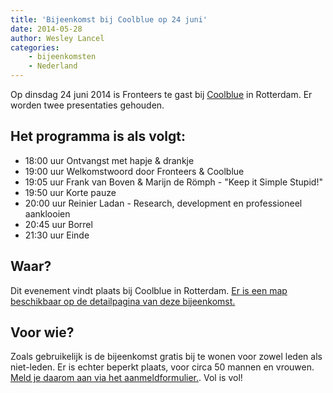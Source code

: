 ```yaml
---
title: 'Bijeenkomst bij Coolblue op 24 juni'
date: 2014-05-28
author: Wesley Lancel
categories:
    - bijeenkomsten
    - Nederland
---
```


Op dinsdag 24 juni 2014 is Fronteers te gast bij [Coolblue](http://www.coolblue.nl) in Rotterdam. Er worden twee presentaties gehouden.

## Het programma is als volgt:

-   18:00 uur Ontvangst met hapje & drankje
-   19:00 uur Welkomstwoord door Fronteers & Coolblue
-   19:05 uur Frank van Boven & Marijn de Römph - "Keep it Simple Stupid!"
-   19:50 uur Korte pauze
-   20:00 uur Reinier Ladan - Research, development en professioneel aanklooien
-   20:45 uur Borrel
-   21:30 uur Einde

## Waar?

Dit evenement vindt plaats bij Coolblue in Rotterdam. [Er is een map beschikbaar op de detailpagina van deze bijeenkomst.](/bijeenkomsten/2014/coolblue)

## Voor wie?

Zoals gebruikelijk is de bijeenkomst gratis bij te wonen voor zowel leden als niet-leden. Er is echter beperkt plaats, voor circa 50 mannen en vrouwen. [Meld je daarom aan via het aanmeldformulier.](/bijeenkomsten/2014/coolblue). Vol is vol!
